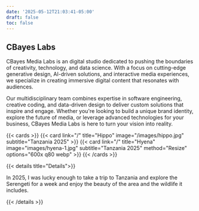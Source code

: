 ```yaml
---
date: '2025-05-12T21:03:41-05:00'
draft: false
toc: false 
---
```




## CBayes Labs 
CBayes Media Labs is an digital studio dedicated to pushing the boundaries of creativity, 
technology, and data science. With a focus on cutting-edge generative design, AI-driven solutions, 
and interactive media experiences, we specialize in creating immersive digital content that 
resonates with audiences. 

Our multidisciplinary team combines expertise in software engineering, 
creative coding, and data-driven design to deliver custom solutions that inspire and engage. 
Whether you're looking to build a unique brand identity, explore the future of media, or 
leverage advanced technologies for your business, CBayes Media Labs is here to turn your 
vision into reality.


{{< cards >}}
  {{< card link="/" title="Hippo" image="/images/hippo.jpg" subtitle="Tanzania 2025" >}}
  {{< card link="/" title="Hyena" image="images/hyena-1.jpg" subtitle="Tanzania 2025" method="Resize" options="600x q80 webp" >}}
{{< /cards >}}


{{< details title="Details">}}

In 2025, I was lucky enough to take a trip to Tanzania and explore the Serengeti for a week and enjoy the beauty of the area and the wildlife it includes.

{{< /details >}}
